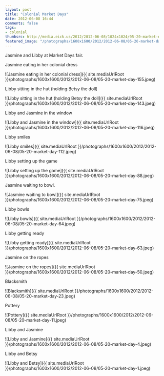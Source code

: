 ```yaml
---
layout: post
title: "Colonial Market Days"
date: 2012-06-08 16:44
comments: false
tags: 
- colonial
thumbsrc: http://media.eick.us/2012/2012-06-08/1024x1024/05-20-market-day-11.jpeg
featured_image: "/photographs/1600x1600/2012/2012-06-08/05-20-market-day-155.jpeg"
---
```

Jasmine and Libby at Market Days fair.

Jasmine eating in her colonial dress



![Jasmine eating in her colonial dress]({{ site.mediaUrlRoot }}/photographs/1600x1600/2012/2012-06-08/05-20-market-day-155.jpeg)


Libby sitting in the hut (holding Betsy the doll)



![Libby sitting in the hut (holding Betsy the doll]({{ site.mediaUrlRoot }}/photographs/1600x1600/2012/2012-06-08/05-20-market-day-143.jpeg)


Libby and Jasmine in the window



![Libby and Jasmine in the window]({{ site.mediaUrlRoot }}/photographs/1600x1600/2012/2012-06-08/05-20-market-day-116.jpeg)


Libby smiles



![Libby smiles]({{ site.mediaUrlRoot }}/photographs/1600x1600/2012/2012-06-08/05-20-market-day-112.jpeg)


Libby setting up the game



![Libby setting up the game]({{ site.mediaUrlRoot }}/photographs/1600x1600/2012/2012-06-08/05-20-market-day-88.jpeg)


Jasmine waiting to bowl.



![Jasmine waiting to bowl]({{ site.mediaUrlRoot }}/photographs/1600x1600/2012/2012-06-08/05-20-market-day-75.jpeg)


Libby bowls



![Libby bowls]({{ site.mediaUrlRoot }}/photographs/1600x1600/2012/2012-06-08/05-20-market-day-64.jpeg)


Libby getting ready



![Libby getting ready]({{ site.mediaUrlRoot }}/photographs/1600x1600/2012/2012-06-08/05-20-market-day-63.jpeg)


Jasmine on the ropes



![Jasmine on the ropes]({{ site.mediaUrlRoot }}/photographs/1600x1600/2012/2012-06-08/05-20-market-day-50.jpeg)


Blacksmith



![Blacksmith]({{ site.mediaUrlRoot }}/photographs/1600x1600/2012/2012-06-08/05-20-market-day-23.jpeg)


Pottery



![Pottery]({{ site.mediaUrlRoot }}/photographs/1600x1600/2012/2012-06-08/05-20-market-day-11.jpeg)


Libby and Jasmine



![Libby and Jasmine]({{ site.mediaUrlRoot }}/photographs/1600x1600/2012/2012-06-08/05-20-market-day-4.jpeg)


Libby and Betsy



![Libby and Betsy]({{ site.mediaUrlRoot }}/photographs/1600x1600/2012/2012-06-08/05-20-market-day-1.jpeg)
